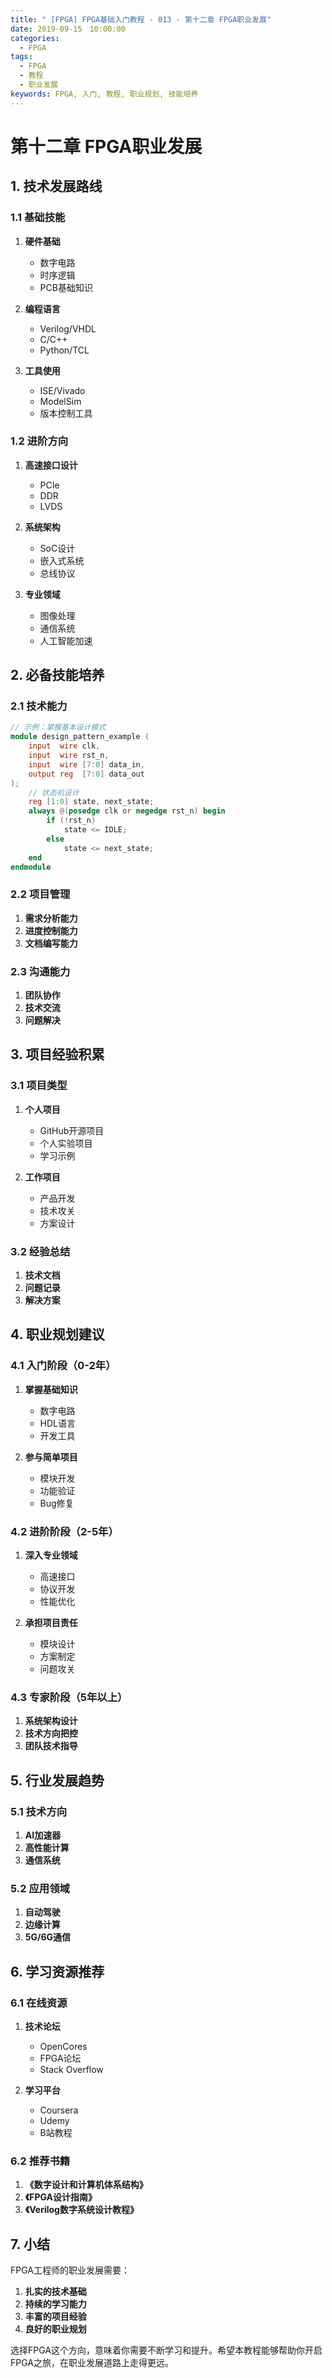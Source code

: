 ```yaml
---
title: " [FPGA] FPGA基础入门教程 - 013 - 第十二章 FPGA职业发展"
date: 2019-09-15　10:00:00
categories:
  - FPGA
tags:
  - FPGA
  - 教程
  - 职业发展
keywords: FPGA, 入门, 教程, 职业规划, 技能培养
---
```


# 第十二章 FPGA职业发展

## 1. 技术发展路线

### 1.1 基础技能
1. **硬件基础**
   - 数字电路
   - 时序逻辑
   - PCB基础知识

2. **编程语言**
   - Verilog/VHDL
   - C/C++
   - Python/TCL

3. **工具使用**
   - ISE/Vivado
   - ModelSim
   - 版本控制工具

### 1.2 进阶方向
1. **高速接口设计**
   - PCIe
   - DDR
   - LVDS

2. **系统架构**
   - SoC设计
   - 嵌入式系统
   - 总线协议

3. **专业领域**
   - 图像处理
   - 通信系统
   - 人工智能加速

## 2. 必备技能培养

### 2.1 技术能力
```verilog
// 示例：掌握基本设计模式
module design_pattern_example (
    input  wire clk,
    input  wire rst_n,
    input  wire [7:0] data_in,
    output reg  [7:0] data_out
);
    // 状态机设计
    reg [1:0] state, next_state;
    always @(posedge clk or negedge rst_n) begin
        if (!rst_n)
            state <= IDLE;
        else
            state <= next_state;
    end
endmodule
```

### 2.2 项目管理
1. **需求分析能力**
2. **进度控制能力**
3. **文档编写能力**

### 2.3 沟通能力
1. **团队协作**
2. **技术交流**
3. **问题解决**

## 3. 项目经验积累

### 3.1 项目类型
1. **个人项目**
   - GitHub开源项目
   - 个人实验项目
   - 学习示例

2. **工作项目**
   - 产品开发
   - 技术攻关
   - 方案设计

### 3.2 经验总结
1. **技术文档**
2. **问题记录**
3. **解决方案**

## 4. 职业规划建议

### 4.1 入门阶段（0-2年）
1. **掌握基础知识**
   - 数字电路
   - HDL语言
   - 开发工具

2. **参与简单项目**
   - 模块开发
   - 功能验证
   - Bug修复

### 4.2 进阶阶段（2-5年）
1. **深入专业领域**
   - 高速接口
   - 协议开发
   - 性能优化

2. **承担项目责任**
   - 模块设计
   - 方案制定
   - 问题攻关

### 4.3 专家阶段（5年以上）
1. **系统架构设计**
2. **技术方向把控**
3. **团队技术指导**

## 5. 行业发展趋势

### 5.1 技术方向
1. **AI加速器**
2. **高性能计算**
3. **通信系统**

### 5.2 应用领域
1. **自动驾驶**
2. **边缘计算**
3. **5G/6G通信**

## 6. 学习资源推荐

### 6.1 在线资源
1. **技术论坛**
   - OpenCores
   - FPGA论坛
   - Stack Overflow

2. **学习平台**
   - Coursera
   - Udemy
   - B站教程

### 6.2 推荐书籍
1. **《数字设计和计算机体系结构》**
2. **《FPGA设计指南》**
3. **《Verilog数字系统设计教程》**

## 7. 小结
FPGA工程师的职业发展需要：
1. **扎实的技术基础**
2. **持续的学习能力**
3. **丰富的项目经验**
4. **良好的职业规划**

选择FPGA这个方向，意味着你需要不断学习和提升。希望本教程能够帮助你开启FPGA之旅，在职业发展道路上走得更远。

